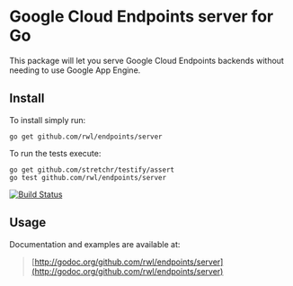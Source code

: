 # Google Cloud Endpoints server for Go

This package will let you serve Google Cloud Endpoints backends without
needing to use Google App Engine.

## Install

To install simply run:

```
go get github.com/rwl/endpoints/server
```

To run the tests execute:

```
go get github.com/stretchr/testify/assert
go test github.com/rwl/endpoints/server
```

<a href="https://travis-ci.org/rwl/endpoints" target="_blank">
  <img src="https://api.travis-ci.org/rwl/endpoints.png?branch=master,go1" alt="Build Status">
</a>

## Usage

Documentation and examples are available at:

> [http://godoc.org/github.com/rwl/endpoints/server](http://godoc.org/github.com/rwl/endpoints/server)
